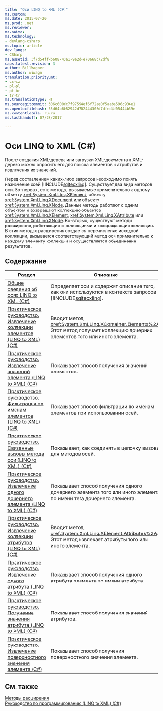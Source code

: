 ```yaml
---
title: "Оси LINQ to XML (C#)"
ms.custom: 
ms.date: 2015-07-20
ms.prod: .net
ms.reviewer: 
ms.suite: 
ms.technology:
- devlang-csharp
ms.topic: article
dev_langs:
- CSharp
ms.assetid: 3f7d54ff-b608-43a1-9e2d-e70668b72df8
caps.latest.revision: 3
author: BillWagner
ms.author: wiwagn
translation.priority.mt:
- cs-cz
- pl-pl
- pt-br
- tr-tr
ms.translationtype: HT
ms.sourcegitcommit: 306c608dc7f97594ef6f72ae0f5aaba596c936e1
ms.openlocfilehash: 65d64b6082942d702444305d7dfed4d05444b59e
ms.contentlocale: ru-ru
ms.lasthandoff: 07/28/2017

---
```

# <a name="linq-to-xml-axes-c"></a>Оси LINQ to XML (C#)
После создания XML-дерева или загрузки XML-документа в XML-дерево можно опросить его для поиска элементов и атрибутов и извлечения их значений.  
  
 Перед составлением каких-либо запросов необходимо понять назначение осей [!INCLUDE[sqltecxlinq](~/includes/sqltecxlinq-md.md)]. Существует два вида методов оси. Во-первых, есть методы, вызываемые применительно к одному объекту <xref:System.Xml.Linq.XElement>, объекту <xref:System.Xml.Linq.XDocument> или объекту <xref:System.Xml.Linq.XNode>. Данные методы работают с одним объектом и возвращают коллекцию объектов <xref:System.Xml.Linq.XElement>, <xref:System.Xml.Linq.XAttribute> или <xref:System.Xml.Linq.XNode>. Во-вторых, существуют методы расширения, работающие с коллекциями и возвращающие коллекции. В этих методах расширения создается перечисление исходной коллекции, вызывается соответствующий метод оси применительно к каждому элементу коллекции и осуществляется объединение результатов.  
  
## <a name="in-this-section"></a>Содержание  
  
|Раздел|Описание|  
|-----------|-----------------|  
|[Общие сведения об осях LINQ to XML (C#)](../../../../csharp/programming-guide/concepts/linq/linq-to-xml-axes-overview.md)|Определяет оси и содержит описание того, как они используются в контексте запросов [!INCLUDE[sqltecxlinq](~/includes/sqltecxlinq-md.md)].|  
|[Практическое руководство. Извлечение коллекции элементов (LINQ to XML) (C#)](../../../../csharp/programming-guide/concepts/linq/how-to-retrieve-a-collection-of-elements-linq-to-xml.md)|Вводит метод <xref:System.Xml.Linq.XContainer.Elements%2A>. Этот метод получает коллекцию дочерних элементов того или иного элемента.|  
|[Практическое руководство. Извлечение значений элемента (LINQ to XML) (C#)](../../../../csharp/programming-guide/concepts/linq/how-to-retrieve-the-value-of-an-element-linq-to-xml.md)|Показывает способ получения значений элементов.|  
|[Практическое руководство. Фильтрация по именам элементов (LINQ to XML) (C#)](../../../../csharp/programming-guide/concepts/linq/how-to-filter-on-element-names-linq-to-xml.md)|Показывает способ фильтрации по именам элементов при использовании осей.|  
|[Практическое руководство. Связанные вызовы метода оси (LINQ to XML) (C#)](../../../../csharp/programming-guide/concepts/linq/how-to-chain-axis-method-calls-linq-to-xml.md)|Показывает, как соединять в цепочку вызовы для методов осей.|  
|[Практическое руководство. Извлечение одного дочернего элемента (LINQ to XML) (C#)](../../../../csharp/programming-guide/concepts/linq/how-to-retrieve-a-single-child-element-linq-to-xml.md)|Показывает способ получения одного дочернего элемента того или иного элемента по имени тега дочернего элемента.|  
|[Практическое руководство. Извлечение коллекции атрибутов (LINQ to XML) (C#)](../../../../csharp/programming-guide/concepts/linq/how-to-retrieve-a-collection-of-attributes-linq-to-xml.md)|Вводит метод <xref:System.Xml.Linq.XElement.Attributes%2A>. Этот метод извлекает атрибуты того или иного элемента.|  
|[Практическое руководство. Извлечение одного атрибута (LINQ to XML) (C#)](../../../../csharp/programming-guide/concepts/linq/how-to-retrieve-a-single-attribute-linq-to-xml.md)|Показывает способ получения одного атрибута элемента по имени атрибута.|  
|[Практическое руководство. Получение значения атрибута (LINQ to XML) (C#)](../../../../csharp/programming-guide/concepts/linq/how-to-retrieve-the-value-of-an-attribute-linq-to-xml.md)|Показывает способ получения значений атрибутов.|  
|[Практическое руководство. Извлечение поверхностного значения элемента (C#)](../../../../csharp/programming-guide/concepts/linq/how-to-retrieve-the-shallow-value-of-an-element.md)|Показывает способ получения поверхностного значения элемента.|  
  
## <a name="see-also"></a>См. также  
 [Методы расширения](../../../../csharp/programming-guide/classes-and-structs/extension-methods.md)   
 [Руководство по программированию (LINQ to XML) (C#)](../../../../csharp/programming-guide/concepts/linq/programming-guide-linq-to-xml.md)

